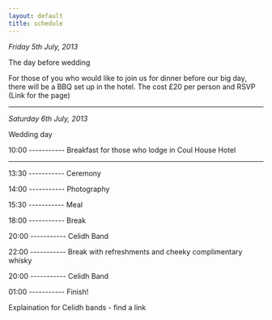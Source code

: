 ```yaml
---
layout: default
title: schedule
---
```


*Friday 5th July, 2013*

The day before wedding

For those of you who would like to join us for dinner before our big day, there will be a BBQ set up in the hotel.
The cost £20 per person and RSVP (Link for the page)

*******************************************************************

*Saturday 6th July, 2013* 

Wedding day

10:00 ----------- Breakfast for those who lodge in Coul House Hotel

_________________________________________________________________

13:30 ----------- Ceremony

14:00 ----------- Photography

15:30 ----------- Meal

18:00 ----------- Break

20:00 ----------- Celidh Band

22:00 ----------- Break with refreshments and cheeky complimentary whisky

20:00 ----------- Celidh Band 

01:00 ----------- Finish!

Explaination for Celidh bands - find a link



